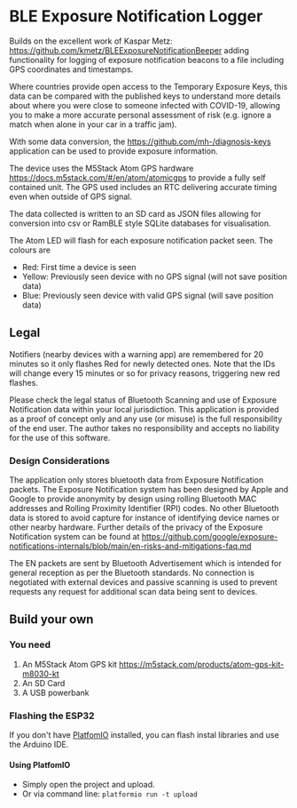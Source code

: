 # BLE Exposure Notification Logger

Builds on the excellent work of Kaspar Metz: https://github.com/kmetz/BLEExposureNotificationBeeper adding functionality for logging of exposure notification beacons to a file including GPS coordinates and timestamps. 

Where countries provide open access to the Temporary Exposure Keys, this data can be compared with the published keys to understand more details about where you were close to someone infected with COVID-19, allowing you to make a more accurate personal assessment of risk (e.g. ignore a match when alone in your car in a traffic jam).

With some data conversion, the https://github.com/mh-/diagnosis-keys application can be used to provide exposure information.

The device uses the M5Stack Atom GPS hardware https://docs.m5stack.com/#/en/atom/atomicgps to provide a fully self contained unit. The GPS used includes an RTC delivering accurate timing even when outside of GPS signal.

The data collected is written to an SD card as JSON files allowing for conversion into csv or RamBLE style SQLite databases for visualisation.

The Atom LED will flash for each exposure notification packet seen. The colours are
- Red: First time a device is seen
- Yellow: Previously seen device with no GPS signal (will not save position data)
- Blue: Previously seen device with valid GPS signal (will save position data)

## Legal
Notifiers (nearby devices with a warning app) are remembered for 20 minutes so it only flashes Red for newly detected ones. Note that the IDs will change every 15 minutes or so for privacy reasons, triggering new red flashes.

Please check the legal status of Bluetooth Scanning and use of Exposure Notification data within your local jurisdiction. This application is provided as a proof of concept only and any use (or misuse) is the full responsibility of the end user. The author takes no responsibility and accepts no liability for the use of this software.

### Design Considerations
The application only stores bluetooth data from Exposure Notification packets. The Exposure Notification system has been designed by Apple and Google to provide anonymity by design using rolling Bluetooth MAC addresses and Rolling Proximity Identifier (RPI) codes. No other Bluetooth data is stored to avoid capture for instance of identifying device names or other nearby hardware. Further details of the privacy of the Exposure Notification system can be found at https://github.com/google/exposure-notifications-internals/blob/main/en-risks-and-mitigations-faq.md

The EN packets are sent by Bluetooth Advertisement which is intended for general reception as per the Bluetooth standards. No connection is negotiated with external devices and passive scanning is used to prevent requests any request for additional scan data being sent to devices.

## Build your own
### You need
1. An M5Stack Atom GPS kit https://m5stack.com/products/atom-gps-kit-m8030-kt
2. An SD Card
3. A USB powerbank

### Flashing the ESP32
If you don't have [PlatfomIO](https://platformio.org/platformio-ide) installed, you can flash instal libraries and use the Arduino IDE.

#### Using PlatfomIO
- Simply open the project and upload.
- Or via command line: `platformio run -t upload`

